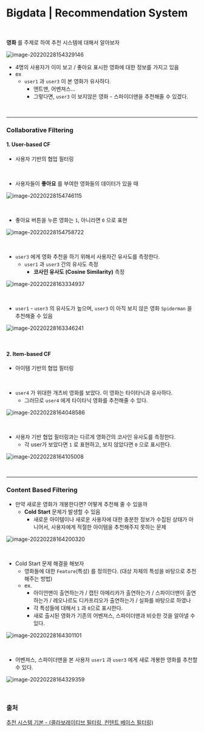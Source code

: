 # Bigdata | Recommendation System

<br>

**영화** 를 주제로 하여 추천 시스템에 대해서 알아보자

![image-20220228154329146](bigdata_recommendation_system.assets/image-20220228154329146.png)

- 4명의 사용자가 이미 보고 / 좋아요 표시한 영화에 대한 정보를 가지고 있음
- ex
  - `user1` 과 `user3` 이 본 영화가 유사하다.
    - 앤트맨, 어벤져스...
    - 그렇다면, `user3` 이 보지않은 영화 - 스파이더맨을 추천해줄 수 있겠다.

<br>

***

### Collaborative Filtering

#### 1. User-based CF

- 사용자 기반의 협업 필터링

<br>

- 사용자들이 **좋아요** 를 부여한 영화들의 데이터가 있을 때

![image-20220228154746115](bigdata_recommendation_system.assets/image-20220228154746115.png)

<br>

- 좋아요 버튼을 누른 영화는 `1`, 아니라면 `0` 으로 표현

![image-20220228154758722](bigdata_recommendation_system.assets/image-20220228154758722.png)

<br>

- `user3` 에게 영화 추천을 하기 위해서 사용자간 유사도를 측정한다.
  - `user1` 과 `user3` 간의 유사도 측정
    - **코사인 유사도 (Cosine Similarity)** 측정

![image-20220228163334937](bigdata_recommendation_system.assets/image-20220228163334937.png)

<br>

- `user1` - `user3` 의 유사도가 높으며, `user3` 이 아직 보지 않은 영화 `Spiderman` 을 추천해줄 수 있음

![image-20220228163346241](bigdata_recommendation_system.assets/image-20220228163346241.png)

<br>

#### 2. Item-based CF

- 아이템 기반의 협업 필터링

<br>

- `user4` 가 위대한 개츠비 영화를 보았다. 이 영화는 타이타닉과 유사하다.
  - 그러므로 `user4` 에게 타이타닉 영화를 추천해줄 수 있다.

![image-20220228164048586](bigdata_recommendation_system.assets/image-20220228164048586.png)

<br>

- 사용자 기반 협업 필터링과는 다르게 영화간의 코사인 유사도를 측정한다.
  - 각 user가 보았다면 `1` 로 표현하고, 보지 않았다면 `0` 으로 표시한다.

![image-20220228164105008](bigdata_recommendation_system.assets/image-20220228164105008.png)

<br>

***

### Content Based Filtering

- 만약 새로운 영화가 개봉한다면? 어떻게 추천해 줄 수 있을까
  - **Cold Start** 문제가 발생할 수 있음
    - 새로운 아이템이나 새로운 사용자에 대한 충분한 정보가 수집된 상태가 아니어서, 사용자에게 적절한 아이템을 추천해주지 못하는 문제

![image-20220228164200320](bigdata_recommendation_system.assets/image-20220228164200320.png)

<br>

- Cold Start 문제 해결을 해보자
  - 영화들에 대한 `Feature`(특성) 를 정의한다. (대상 자체의 특성을 바탕으로 추천해주는 방법)
  - ex.
    - 아이언맨이 출연하는가 / 캡틴 아메리카가 출연하는가 / 스파이더맨이 출연하는가 / 레오나르도 디카프리오가 출연하는가 / 실화를 바탕으로 하였나
    - 각 특성들에 대해서 `1` 과 `0`으로 표시한다.
    - 새로 출시된 영화가 기존의 어벤져스, 스파이더맨과 비슷한 것을 알아낼 수 있다.

![image-20220228164301101](bigdata_recommendation_system.assets/image-20220228164301101.png)

<br>

- 어벤져스, 스파이더맨을 본 사용자 `user1` 과 `user3` 에게 새로 개봉한 영화를 추천할 수 있다.

![image-20220228164329359](bigdata_recommendation_system.assets/image-20220228164329359.png)

<br>

### 출처

[추천 시스템 기본 - (콜라보레이티브 필터링, 컨텐트 베이스 필터링)](https://youtu.be/_YndKkun2Sw)